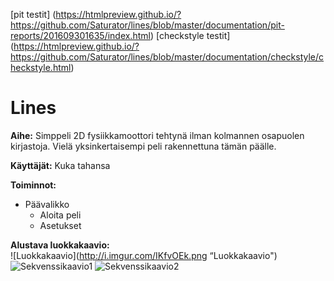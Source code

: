 [pit testit] (https://htmlpreview.github.io/?https://github.com/Saturator/lines/blob/master/documentation/pit-reports/201609301635/index.html)
[checkstyle testit] (https://htmlpreview.github.io/?https://github.com/Saturator/lines/blob/master/documentation/checkstyle/checkstyle.html)

# Lines

**Aihe:** Simppeli 2D fysiikkamoottori tehtynä ilman kolmannen osapuolen kirjastoja. Vielä yksinkertaisempi peli rakennettuna tämän päälle.

**Käyttäjät:** Kuka tahansa

**Toiminnot:** 
* Päävalikko
  * Aloita peli
  * Asetukset
    
**Alustava luokkakaavio:**<br/>
![Luokkakaavio](http://i.imgur.com/IKfvOEk.png “Luokkakaavio")
![Sekvenssikaavio1](http://i.imgur.com/JdiiCMO.png "Sekvenssi1")
![Sekvenssikaavio2](http://i.imgur.com/zUOpzWl.png "Sekvenssi2")
